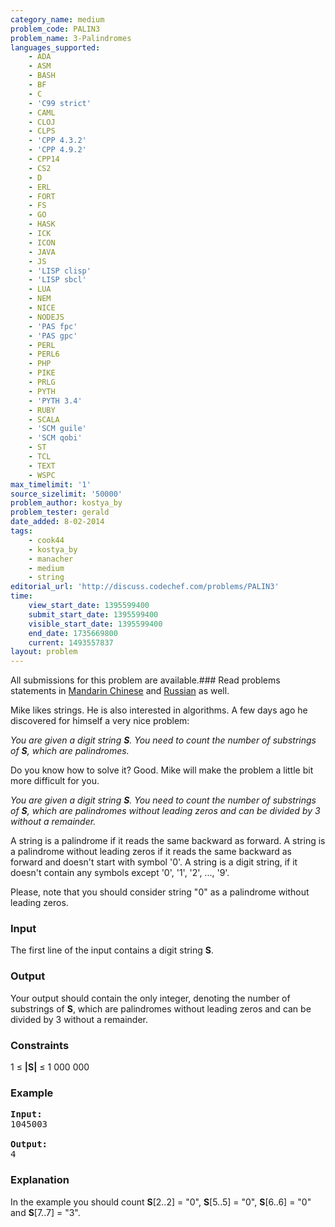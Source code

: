 ```yaml
---
category_name: medium
problem_code: PALIN3
problem_name: 3-Palindromes
languages_supported:
    - ADA
    - ASM
    - BASH
    - BF
    - C
    - 'C99 strict'
    - CAML
    - CLOJ
    - CLPS
    - 'CPP 4.3.2'
    - 'CPP 4.9.2'
    - CPP14
    - CS2
    - D
    - ERL
    - FORT
    - FS
    - GO
    - HASK
    - ICK
    - ICON
    - JAVA
    - JS
    - 'LISP clisp'
    - 'LISP sbcl'
    - LUA
    - NEM
    - NICE
    - NODEJS
    - 'PAS fpc'
    - 'PAS gpc'
    - PERL
    - PERL6
    - PHP
    - PIKE
    - PRLG
    - PYTH
    - 'PYTH 3.4'
    - RUBY
    - SCALA
    - 'SCM guile'
    - 'SCM qobi'
    - ST
    - TCL
    - TEXT
    - WSPC
max_timelimit: '1'
source_sizelimit: '50000'
problem_author: kostya_by
problem_tester: gerald
date_added: 8-02-2014
tags:
    - cook44
    - kostya_by
    - manacher
    - medium
    - string
editorial_url: 'http://discuss.codechef.com/problems/PALIN3'
time:
    view_start_date: 1395599400
    submit_start_date: 1395599400
    visible_start_date: 1395599400
    end_date: 1735669800
    current: 1493557837
layout: problem
---
```

All submissions for this problem are available.###  Read problems statements in [Mandarin Chinese](http://www.codechef.com/download/translated/PALIN3/mandarin/MINXOR.pdf) and [Russian](http://www.codechef.com/download/translated/PALIN3/russian/MINXOR.pdf) as well.

Mike likes strings. He is also interested in algorithms. A few days ago he discovered for himself a very nice problem:

 *You are given a digit string **S**. You need to count the number of substrings of **S**, which are palindromes.*

Do you know how to solve it? Good. Mike will make the problem a little bit more difficult for you.

 *You are given a digit string **S**. You need to count the number of substrings of **S**, which are palindromes without leading zeros and can be divided by 3 without a remainder.*

A string is a palindrome if it reads the same backward as forward. A string is a palindrome without leading zeros if it reads the same backward as forward and doesn't start with symbol '0'. A string is a digit string, if it doesn't contain any symbols except '0', '1', '2', ..., '9'.

Please, note that you should consider string "0" as a palindrome without leading zeros.

### Input

The first line of the input contains a digit string **S**.

### Output

Your output should contain the only integer, denoting the number of substrings of **S**, which are palindromes without leading zeros and can be divided by 3 without a remainder.

### Constraints

1 ≤ **|S|** ≤ 1 000 000

### Example

<pre><b>Input:</b>
1045003

<b>Output:</b>
4
</pre>
### Explanation

In the example you should count **S**\[2..2\] = "0", **S**\[5..5\] = "0", **S**\[6..6\] = "0" and **S**\[7..7\] = "3".

